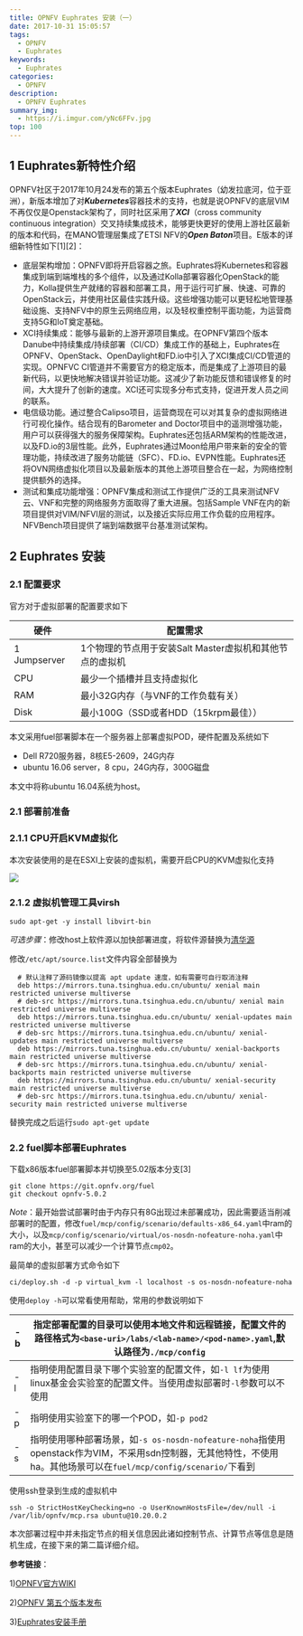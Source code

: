```yaml
---
title: OPNFV Euphrates 安装（一）
date: 2017-10-31 15:05:57
tags:
  - OPNFV
  - Euphrates
keywords:
  - Euphrates
categories:
  - OPNFV
description:
  - OPNFV Euphrates
summary_img:
  - https://i.imgur.com/yNc6FFv.jpg
top: 100
---
```


## 1 Euphrates新特性介绍

OPNFV社区于2017年10月24发布的第五个版本Euphrates（幼发拉底河，位于亚洲），新版本增加了对***Kubernetes***容器技术的支持，也就是说OPNFV的底层VIM不再仅仅是Openstack架构了，同时社区采用了***XCI***（cross community continuous integration）交叉持续集成技术，能够更快更好的使用上游社区最新的版本和代码，在MANO管理层集成了ETSI NFV的***Open Baton***项目。E版本的详细新特性如下[1][2]：

- 底层架构增加：OPNFV即将开启容器之旅。Euphrates将Kubernetes和容器集成到端到端堆栈的多个组件，以及通过Kolla部署容器化OpenStack的能力，Kolla提供生产就绪的容器和部署工具，用于运行可扩展、快速、可靠的OpenStack云，并使用社区最佳实践升级。这些增强功能可以更轻松地管理基础设施、支持NFV中的原生云网络应用，以及轻权重控制平面功能，为运营商支持5G和IoT奠定基础。
- XCI持续集成：能够与最新的上游开源项目集成。在OPNFV第四个版本Danube中持续集成/持续部署（CI/CD）集成工作的基础上，Euphrates在OPNFV、OpenStack、OpenDaylight和FD.io中引入了XCI集成CI/CD管道的实现。OPNFVC CI管道并不需要官方的稳定版本，而是集成了上游项目的最新代码，以更快地解决错误并验证功能。这减少了新功能反馈和错误修复的时间，大大提升了创新的速度。XCI还可实现多分布式支持，促进开发人员之间的联系。
- 电信级功能。通过整合Calipso项目，运营商现在可以对其复杂的虚拟网络进行可视化操作。结合现有的Barometer and Doctor项目中的遥测增强功能，用户可以获得强大的服务保障架构。Euphrates还包括ARM架构的性能改进，以及FD.io的3层性能。此外，Euphrates通过Moon给用户带来新的安全的管理功能，持续改进了服务功能链（SFC）、FD.io、EVPN性能。Euphrates还将OVN网络虚拟化项目以及最新版本的其他上游项目整合在一起，为网络控制提供额外的选择。
- 测试和集成功能增强：OPNFV集成和测试工作提供广泛的工具来测试NFV云、VNF和完整的网络服务方面取得了重大进展。包括Sample VNF在内的新项目提供对VIM/NFVI层的测试，以及接近实际应用工作负载的应用程序。NFVBench项目提供了端到端数据平台基准测试架构。

## 2 Euphrates 安装

### 2.1 配置要求

官方对于虚拟部署的配置要求如下

| 硬件           | 配置需求                               |
| ------------ | ---------------------------------- |
| 1 Jumpserver | 1个物理的节点用于安装Salt Master虚拟机和其他节点的虚拟机 |
| CPU          | 最少一个插槽并且支持虚拟化                      |
| RAM          | 最小32G内存（与VNF的工作负载有关）               |
| Disk         | 最小100G（SSD或者HDD（15krpm最佳））         |

本文采用fuel部署脚本在一个服务器上部署虚拟POD，硬件配置及系统如下

- Dell R720服务器，8核E5-2609，24G内存
- ubuntu 16.06 server，8 cpu，24G内存，300G磁盘

本文中将称ubuntu 16.04系统为host。

### 2.1 部署前准备

### 2.1.1 CPU开启KVM虚拟化

本次安装使用的是在ESXI上安装的虚拟机，需要开启CPU的KVM虚拟化支持

![](https://i.imgur.com/Xo9eSSj.jpg)

### 2.1.2 虚拟机管理工具virsh

```shell
sudo apt-get -y install libvirt-bin
```

*可选步骤*：修改host上软件源以加快部署进度，将软件源替换为[清华源](https://mirrors.tuna.tsinghua.edu.cn/help/ubuntu/ " 清华源")

修改`/etc/apt/source.list`文件内容全部替换为

```shell
  # 默认注释了源码镜像以提高 apt update 速度，如有需要可自行取消注释
  deb https://mirrors.tuna.tsinghua.edu.cn/ubuntu/ xenial main restricted universe multiverse
  # deb-src https://mirrors.tuna.tsinghua.edu.cn/ubuntu/ xenial main restricted universe multiverse
  deb https://mirrors.tuna.tsinghua.edu.cn/ubuntu/ xenial-updates main restricted universe multiverse
  # deb-src https://mirrors.tuna.tsinghua.edu.cn/ubuntu/ xenial-updates main restricted universe multiverse
  deb https://mirrors.tuna.tsinghua.edu.cn/ubuntu/ xenial-backports main restricted universe multiverse
  # deb-src https://mirrors.tuna.tsinghua.edu.cn/ubuntu/ xenial-backports main restricted universe multiverse
  deb https://mirrors.tuna.tsinghua.edu.cn/ubuntu/ xenial-security main restricted universe multiverse
  # deb-src https://mirrors.tuna.tsinghua.edu.cn/ubuntu/ xenial-security main restricted universe multiverse	
```

替换完成之后运行`sudo apt-get update`

### 2.2 fuel脚本部署Euphrates

下载x86版本fuel部署脚本并切换至5.02版本分支[3]

```shell
git clone https://git.opnfv.org/fuel
git checkout opnfv-5.0.2
```

*Note*：最开始尝试部署时由于内存只有8G出现过未部署成功，因此需要适当削减部署时的配置，修改`fuel/mcp/config/scenario/defaults-x86_64.yaml`中ram的大小，以及`mcp/config/scenario/virtual/os-nosdn-nofeature-noha.yaml`中ram的大小，甚至可以减少一个计算节点`cmp02`。

最简单的虚拟部署方式命令如下

```shell
ci/deploy.sh -d -p virtual_kvm -l localhost -s os-nosdn-nofeature-noha
```

使用`deploy -h`可以常看使用帮助，常用的参数说明如下

| -b   | 指定部署配置的目录可以使用本地文件和远程链接，配置文件的路径格式为`<base-uri>/labs/<lab-name>/<pod-name>.yaml`,默认路径为`./mcp/config` |
| ---- | ---------------------------------------- |
| -l   | 指明使用配置目录下哪个实验室的配置文件，如`-l lf`为使用linux基金会实验室的配置文件。当使用虚拟部署时`-l`参数可以不使用 |
| -p   | 指明使用实验室下的哪一个POD，如`-p pod2`               |
| -s   | 指明使用哪种部署场景，如`-s os-nosdn-nofeature-noha`指使用openstack作为VIM，不采用sdn控制器，无其他特性，不使用ha。其他场景可以在`fuel/mcp/config/scenario/`下看到 |

使用ssh登录到生成的虚拟机中

```shell
ssh -o StrictHostKeyChecking=no -o UserKnownHostsFile=/dev/null -i /var/lib/opnfv/mcp.rsa ubuntu@10.20.0.2
```

本次部署过程中并未指定节点的相关信息因此诸如控制节点、计算节点等信息是随机生成，在接下来的第二篇详细介绍。



**参考链接**：

1)[OPNFV官方WIKI](https://www.opnfv.org/software)

2)[OPNFV 第五个版本发布](http://www.sdnlab.com/20009.html)

3)[Euphrates安装手册](http://docs.opnfv.org/en/stable-euphrates/submodules/fuel/docs/release/installation/installation.instruction.html)









